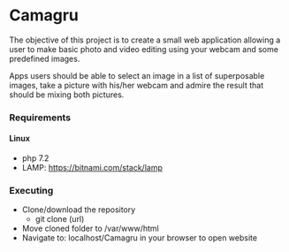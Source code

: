 # Camagru

The objective of this project is to create a small web application allowing a user to make basic photo and video editing using your webcam and some predefined images.

Apps users should be able to select an image in a list of superposable images, take a picture with his/her webcam and admire the result that should be mixing both pictures.

### Requirements
#### Linux
* php 7.2
* LAMP: https://bitnami.com/stack/lamp

### Executing

* Clone/download the repository
    * git clone (url)
* Move cloned folder to /var/www/html
* Navigate to: localhost/Camagru in your browser to open website
